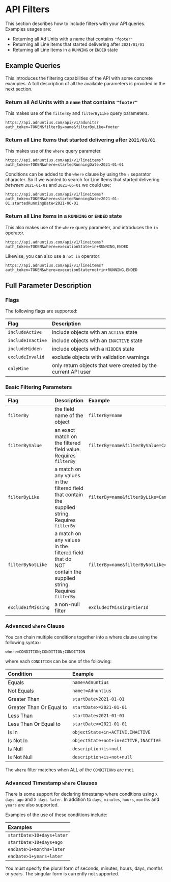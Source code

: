 # API Filters

This section describes how to include filters with your API queries. Examples usages are:

* Returning all Ad Units with a name that contains `"footer"`
* Returning all Line Items that started delivering after `2021/01/01`
* Returning all Line Items in a `RUNNING` or `ENDED` state

## Example Queries

This introduces the filtering capabilities of the API with some concrete examples. A full description of all the available parameters is provided in the next section.

### Return all Ad Units with a `name` that contains `"footer"`

This makes use of the `filterBy` and `filterByLike` query parameters.

```text
https://api.adnuntius.com/api/v1/adunits?auth_token=TOKEN&filterBy=name&filterByLike=footer
```

### Return all Line Items that started delivering after `2021/01/01`

This makes use of the `where` query parameter.

```text
https://api.adnuntius.com/api/v1/lineitems?auth_token=TOKEN&where=startedRunningDate>2021-01-01
```

Conditions can be added to the `where` clause by using the `;` separator character. So if we wanted to search for Line Items that started delivering _between_ `2021-01-01` and `2021-06-01` we could use:

```text
https://api.adnuntius.com/api/v1/lineitems?auth_token=TOKEN&where=startedRunningDate>2021-01-01;startedRunningDate<2021-06-01
```

### Return all Line Items in a `RUNNING` or `ENDED` state

This also makes use of the `where` query parameter, and introduces the `in` operator.

```text
https://api.adnuntius.com/api/v1/lineitems?auth_token=TOKEN&where=executionState+in+RUNNING,ENDED
```

Likewise, you can also use a `not in` operator:

```text
https://api.adnuntius.com/api/v1/lineitems?auth_token=TOKEN&where=executionState+not+in+RUNNING,ENDED
```

## Full Parameter Description

### Flags

The following flags are supported:

| Flag | Description |
| :--- | :--- |
| `includeActive` | include objects with an `ACTIVE` state |
| `includeInactive` | include objects with an `INACTIVE` state |
| `includeHidden` | include objects with a `HIDDEN` state |
| `excludeInvalid` | exclude objects with validation warnings |
| `onlyMine` | only return objects that were created by the current API user |

### Basic Filtering Parameters

| Flag | Description | Example |
| :--- | :--- | :--- |
| `filterBy` | the field name of the object | `filterBy=name` |
| `filterByValue` | an exact match on the filtered field value. Requires `filterBy` | `filterBy=name&filterByValue=Campaign` |
| `filterByLike` | a match on any values in the filtered field that contain the supplied string. Requires `filterBy` | `filterBy=name&filterByLike=Camp` |
| `filterByNotLike` | a match on any values in the filtered field that do NOT contain the supplied string. Requires `filterBy` | `filterBy=name&filterByNotLike=Camp` |
| `excludeIfMissing` | a non-null filter | `excludeIfMissing=tierId` |

### Advanced `where` Clause

You can chain multiple conditions together into a where clause using the following syntax:

```text
where=CONDITION;CONDITION;CONDITION
```

where each `CONDITION` can be one of the following:

| Condition | Example |
| :--- | :--- |
| Equals | `name=Adnuntius` |
| Not Equals | `name!=Adnuntius` |
| Greater Than | `startDate>2021-01-01` |
| Greater Than Or Equal to | `startDate>=2021-01-01` |
| Less Than | `startDate<2021-01-01` |
| Less Than Or Equal to | `startDate<=2021-01-01` |
| Is In | `objectState+in+ACTIVE,INACTIVE` |
| Is Not In | `objectState+not+in+ACTIVE,INACTIVE` |
| Is Null | `description+is+null` |
| Is Not Null | `description+is+not+null` |

The `where` filter matches when ALL of the `CONDITION`s are met.

### Advanced Timestamp `where` Clauses

There is some support for declaring timestamp where conditions using `X days ago` and `X days later`.   In addition
to `days`, `minutes`, `hours`, `months` and `years` are also supported.

Examples of the use of these conditions include:

| Examples |
| :--- | 
| `startDate>10+days+later` |
| `startDate>10+days+ago` |
| `endDate>1+months+later` |
| `endDate>1+years+later` |
 
You must specify the plural form of seconds, minutes, hours, days, months or years.  The singular form is currently
not supported.

